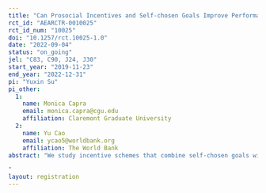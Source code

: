 ```yaml
---
title: "Can Prosocial Incentives and Self-chosen Goals Improve Performance? An Online Real Effort Experiment"
rct_id: "AEARCTR-0010025"
rct_id_num: "10025"
doi: "10.1257/rct.10025-1.0"
date: "2022-09-04"
status: "on_going"
jel: "C83, C90, J24, J30"
start_year: "2019-11-23"
end_year: "2022-12-31"
pi: "Yuxin Su"
pi_other:
  1:
    name: Monica Capra
    email: monica.capra@cgu.edu
    affiliation: Claremont Graduate University
  2:
    name: Yu Cao
    email: ycao5@worldbank.org
    affiliation: The World Bank
abstract: "We study incentive schemes that combine self-chosen goals with prosocial rewards. We design a real-effort task experiment with MTurk workers. Upon achieving self-chosen goals, rewards are paid to the worker in the monetary treatments or to charities in the prosocial treatments. To explore the mechanisms whereby rewards can improve performance with prosocial incentives, we develop a theoretical model with goal dependence and earning reference points. Our results show that when rewards are paid to charities, performance improvements happen through workers setting higher goals. This effect is stronger for those whose interests are matched with the charity’s mission. Our findings have important implications for incentivizing workers in the gig economy.
"
layout: registration
---
```


